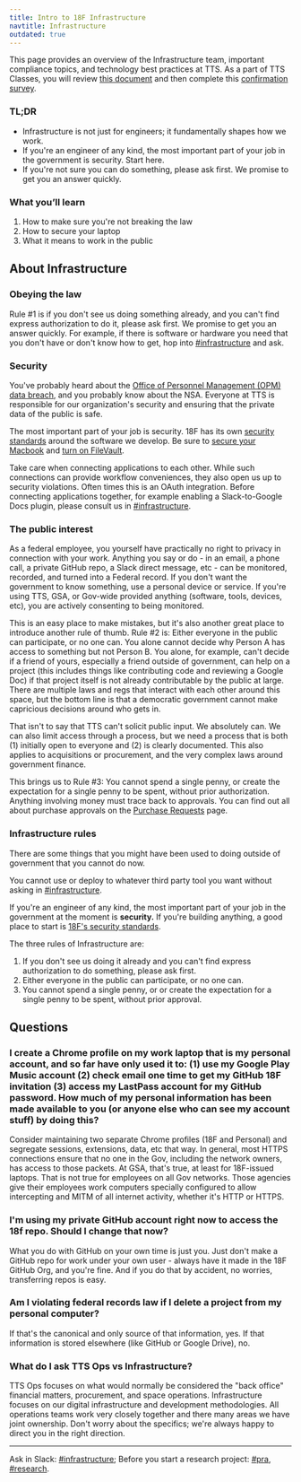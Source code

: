 ```yaml
---
title: Intro to 18F Infrastructure
navtitle: Infrastructure
outdated: true
---
```


This page provides an overview of the Infrastructure team, important compliance topics, and technology best practices at TTS. As a part of TTS Classes, you will review [this document](https://docs.google.com/document/d/1iQP1S_PbJyOaeTlPEpD9oxal3kgA0bb2YNYbN56fJSk/edit#) and then complete this [confirmation survey](https://goo.gl/forms/VP4Ci9Ed3r6UxG6H3).

### TL;DR

- Infrastructure is not just for engineers; it fundamentally shapes how we work.
- If you're an engineer of any kind, the most important part of your job in the government is security. Start here.
- If you're not sure you can do something, please ask first. We promise to get you an answer quickly.

### What you’ll learn

1. How to make sure you're not breaking the law
2. How to secure your laptop
3. What it means to work in the public

## About Infrastructure

### Obeying the law

Rule #1 is if you don't see us doing something already, and you can't find express authorization to do it, please ask first. We promise to get you an answer quickly. For example, if there is software or hardware you need that you don't have or don't know how to get, hop into [#infrastructure](https://gsa-tts.slack.com/messages/infrastructure/) and ask.

### Security

You've probably heard about the [Office of Personnel Management (OPM) data breach](https://en.wikipedia.org/wiki/Office_of_Personnel_Management_data_breach), and you probably know about the NSA. Everyone at TTS is responsible for our organization's security and ensuring that the private data of the public is safe.

The most important part of your job is security. 18F has its own [security standards](https://pages.18f.gov/before-you-ship/security/) around the software we develop. Be sure to [secure your Macbook]({{site.baseurl}}/equipment/#laptop) and [turn on FileVault](https://support.apple.com/en-us/HT204837).

Take care when connecting applications to each other. While such connections can provide workflow conveniences, they also open us up to security violations. Often times this is an OAuth integration. Before connecting applications together, for example enabling a Slack-to-Google Docs plugin, please consult us in [#infrastructure](https://gsa-tts.slack.com/messages/infrastructure/).

### The public interest

As a federal employee, you yourself have practically no right to privacy in connection with your work. Anything you say or do - in an email, a phone call, a private GitHub repo, a Slack direct message, etc - can be monitored, recorded, and turned into a Federal record. If you don't want the government to know something, use a personal device or service. If you're using TTS, GSA, or Gov-wide provided anything (software, tools, devices, etc), you are actively consenting to being monitored.

This is an easy place to make mistakes, but it's also another great place to introduce another rule of thumb. Rule #2 is: Either everyone in the public can participate, or no one can. You alone cannot decide why Person A has access to something but not Person B. You alone, for example, can't decide if a friend of yours, especially a friend outside of government, can help on a project (this includes things like contributing code and reviewing a Google Doc) if that project itself is not already contributable by the public at large. There are multiple laws and regs that interact with each other around this space, but the bottom line is that a democratic government cannot make capricious decisions around who gets in.

That isn't to say that TTS can't solicit public input. We absolutely can. We can also limit access through a process, but we need a process that is both (1) initially open to everyone and (2) is clearly documented. This also applies to acquisitions or procurement, and the very complex laws around government finance.

This brings us to Rule #3: You cannot spend a single penny, or create the expectation for a single penny to be spent, without prior authorization. Anything involving money must trace back to approvals. You can find out all about purchase approvals on the [Purchase Requests]({{site.baseurl}}/purchase-requests/) page.

### Infrastructure rules

There are some things that you might have been used to doing outside of government that you cannot do now.

You cannot use or deploy to whatever third party tool you want without asking in [#infrastructure](https://gsa-tts.slack.com/messages/infrastructure/).

If you're an engineer of any kind, the most important part of your job in the government at the moment is **security.** If you're building anything, a good place to start is [18F's security standards](https://pages.18f.gov/before-you-ship/security/).

The three rules of Infrastructure are:

1. If you don't see us doing it already and you can't find express authorization to do something, please ask first.
2. Either everyone in the public can participate, or no one can.
3. You cannot spend a single penny, or or create the expectation for a single penny to be spent, without prior approval.

## Questions

### I create a Chrome profile on my work laptop that is my personal account, and so far have only used it to: (1) use my Google Play Music account (2) check email one time to get my GitHub 18F invitation (3) access my LastPass account for my GitHub password. How much of my personal information has been made available to you (or anyone else who can see my account stuff) by doing this?

Consider maintaining two separate Chrome profiles (18F and Personal) and segregate sessions, extensions, data, etc that way. In general, most HTTPS connections ensure that no one in the Gov, including the network owners, has access to those packets. At GSA, that's true, at least for 18F-issued laptops. That is not true for employees on all Gov networks. Those agencies give their employees work computers specially configured to allow intercepting and MITM of all internet activity, whether it's HTTP or HTTPS.

### I'm using my private GitHub account right now to access the 18f repo. Should I change that now?

What you do with GitHub on your own time is just you. Just don't make a GitHub repo for work under your own user - always have it made in the 18F GitHub Org, and you're fine. And if you do that by accident, no worries, transferring repos is easy.

### Am I violating federal records law if I delete a project from my personal computer?

If that's the canonical and only source of that information, yes. If that information is stored elsewhere (like GitHub or Google Drive), no.

### What do I ask TTS Ops vs Infrastructure?

TTS Ops focuses on what would normally be considered the "back office" financial matters, procurement, and space operations. Infrastructure focuses on our digital infrastructure and development methodologies. All operations teams work very closely together and there many areas we have joint ownership. Don't worry about the specifics; we're always happy to direct you in the right direction.

---

Ask in Slack: [#infrastructure](https://gsa-tts.slack.com/messages/infrastructure/); Before you start a research project: [#pra](https://gsa-tts.slack.com/messages/pra), [#research](https://gsa-tts.slack.com/messages/research).
